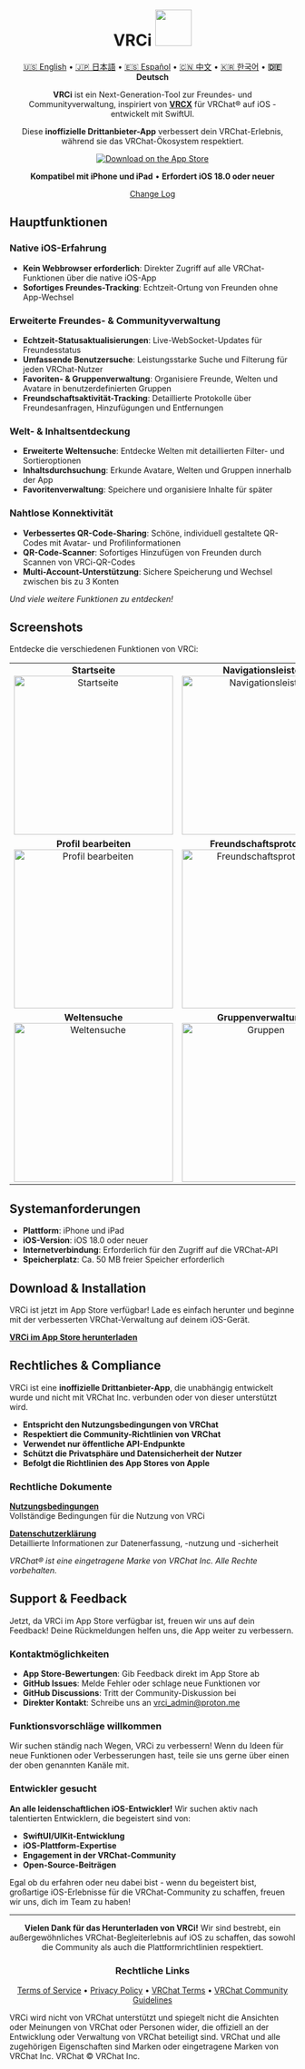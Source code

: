 <div align="center">

# VRCi <img src="./icon/icon.png" width="64" height="64"> </img>

[🇺🇸 English](README.md) • [🇯🇵 日本語](README_ja.md) • [🇪🇸 Español](README_es.md) • [🇨🇳 中文](README_cn.md) • [🇰🇷 한국어](README_kr.md) • **🇩🇪 Deutsch**

**VRCi** ist ein Next-Generation-Tool zur Freundes- und Communityverwaltung, inspiriert von [**VRCX**](https://github.com/vrcx-team/VRCX) für VRChat® auf iOS - entwickelt mit SwiftUI. 

Diese **inoffizielle Drittanbieter-App** verbessert dein VRChat-Erlebnis, während sie das VRChat-Ökosystem respektiert.

[![Download on the App Store](https://tools.applemediaservices.com/api/badges/download-on-the-app-store/black/en-us?size=250x83&releaseDate=1640995200)](https://apps.apple.com/us/app/vrci/id6746643250)

**Kompatibel mit iPhone und iPad** • **Erfordert iOS 18.0 oder neuer**

[Change Log](CHANGELOG.md)

<div align="left">

## Hauptfunktionen

### **Native iOS-Erfahrung**
- **Kein Webbrowser erforderlich**: Direkter Zugriff auf alle VRChat-Funktionen über die native iOS-App
- **Sofortiges Freundes-Tracking**: Echtzeit-Ortung von Freunden ohne App-Wechsel

### **Erweiterte Freundes- & Communityverwaltung**
- **Echtzeit-Statusaktualisierungen**: Live-WebSocket-Updates für Freundesstatus
- **Umfassende Benutzersuche**: Leistungsstarke Suche und Filterung für jeden VRChat-Nutzer
- **Favoriten- & Gruppenverwaltung**: Organisiere Freunde, Welten und Avatare in benutzerdefinierten Gruppen
- **Freundschaftsaktivität-Tracking**: Detaillierte Protokolle über Freundesanfragen, Hinzufügungen und Entfernungen

### **Welt- & Inhaltsentdeckung**
- **Erweiterte Weltensuche**: Entdecke Welten mit detaillierten Filter- und Sortieroptionen
- **Inhaltsdurchsuchung**: Erkunde Avatare, Welten und Gruppen innerhalb der App
- **Favoritenverwaltung**: Speichere und organisiere Inhalte für später

### **Nahtlose Konnektivität**
- **Verbessertes QR-Code-Sharing**: Schöne, individuell gestaltete QR-Codes mit Avatar- und Profilinformationen
- **QR-Code-Scanner**: Sofortiges Hinzufügen von Freunden durch Scannen von VRCi-QR-Codes
- **Multi-Account-Unterstützung**: Sichere Speicherung und Wechsel zwischen bis zu 3 Konten

*Und viele weitere Funktionen zu entdecken!*

## Screenshots

Entdecke die verschiedenen Funktionen von VRCi:

<table align="center">
  <tr>
    <td align="center">
      <strong>Startseite</strong><br>
      <img src="./img/main.png" alt="Startseite" width="280" />
    </td>
    <td align="center">
      <strong>Navigationsleiste</strong><br>
      <img src="./img/sidemenu.png" alt="Navigationsleiste" width="280" />
    </td>
    <td align="center">
      <strong>Mein Profil</strong><br>
      <img src="./img/myprofile.png" alt="Mein Profil" width="280" />
    </td>
  </tr>
  <tr>
    <td align="center">
      <strong>Profil bearbeiten</strong><br>
      <img src="./img/edit_profile.png" alt="Profil bearbeiten" width="280" />
    </td>
    <td align="center">
      <strong>Freundschaftsprotokoll</strong><br>
      <img src="./img/friendship_log.png" alt="Freundschaftsprotokoll" width="280" />
    </td>
    <td align="center">
      <strong>Teilbarer QR-Code</strong><br>
      <img src="./img/qr.png" alt="QR-Code" width="280" />
    </td>
  </tr>
  <tr>
    <td align="center">
      <strong>Weltensuche</strong><br>
      <img src="./img/search_world.png" alt="Weltensuche" width="280" />
    </td>
    <td align="center">
      <strong>Gruppenverwaltung</strong><br>
      <img src="./img/group.png" alt="Gruppen" width="280" />
    </td>
    <td align="center">
      <strong>Einstellungen und Präferenzen</strong><br>
      <img src="./img/setting.png" alt="Einstellungen" width="280" />
    </td>
  </tr>
</table>

## Systemanforderungen

- **Plattform**: iPhone und iPad
- **iOS-Version**: iOS 18.0 oder neuer
- **Internetverbindung**: Erforderlich für den Zugriff auf die VRChat-API
- **Speicherplatz**: Ca. 50 MB freier Speicher erforderlich

## Download & Installation

VRCi ist jetzt im App Store verfügbar! Lade es einfach herunter und beginne mit der verbesserten VRChat-Verwaltung auf deinem iOS-Gerät.

**[VRCi im App Store herunterladen](https://apps.apple.com/us/app/vrci/id6746643250)**

## Rechtliches & Compliance

VRCi ist eine **inoffizielle Drittanbieter-App**, die unabhängig entwickelt wurde und nicht mit VRChat Inc. verbunden oder von dieser unterstützt wird.

- **Entspricht den Nutzungsbedingungen von VRChat**
- **Respektiert die Community-Richtlinien von VRChat**  
- **Verwendet nur öffentliche API-Endpunkte**
- **Schützt die Privatsphäre und Datensicherheit der Nutzer**
- **Befolgt die Richtlinien des App Stores von Apple**

### Rechtliche Dokumente

**[Nutzungsbedingungen](https://vrci-eula-deploy.vercel.app/terms)**  
Vollständige Bedingungen für die Nutzung von VRCi

**[Datenschutzerklärung](https://vrci-eula-deploy.vercel.app/privacy)**  
Detaillierte Informationen zur Datenerfassung, -nutzung und -sicherheit

*VRChat® ist eine eingetragene Marke von VRChat Inc. Alle Rechte vorbehalten.*

## Support & Feedback

Jetzt, da VRCi im App Store verfügbar ist, freuen wir uns auf dein Feedback! Deine Rückmeldungen helfen uns, die App weiter zu verbessern.

### Kontaktmöglichkeiten
- **App Store-Bewertungen**: Gib Feedback direkt im App Store ab
- **GitHub Issues**: Melde Fehler oder schlage neue Funktionen vor
- **GitHub Discussions**: Tritt der Community-Diskussion bei
- **Direkter Kontakt**: Schreibe uns an vrci_admin@proton.me

### Funktionsvorschläge willkommen

Wir suchen ständig nach Wegen, VRCi zu verbessern! Wenn du Ideen für neue Funktionen oder Verbesserungen hast, teile sie uns gerne über einen der oben genannten Kanäle mit.

### Entwickler gesucht

**An alle leidenschaftlichen iOS-Entwickler!** Wir suchen aktiv nach talentierten Entwicklern, die begeistert sind von:
- **SwiftUI/UIKit-Entwicklung**
- **iOS-Plattform-Expertise**  
- **Engagement in der VRChat-Community**
- **Open-Source-Beiträgen**

Egal ob du erfahren oder neu dabei bist - wenn du begeistert bist, großartige iOS-Erlebnisse für die VRChat-Community zu schaffen, freuen wir uns, dich im Team zu haben!

---

<div align="center">

**Vielen Dank für das Herunterladen von VRCi!** Wir sind bestrebt, ein außergewöhnliches VRChat-Begleiterlebnis auf iOS zu schaffen, das sowohl die Community als auch die Plattformrichtlinien respektiert.

### Rechtliche Links
[Terms of Service](https://vrci-eula-deploy.vercel.app/terms) • [Privacy Policy](https://vrci-eula-deploy.vercel.app/privacy) • [VRChat Terms](https://hello.vrchat.com/legal) • [VRChat Community Guidelines](https://hello.vrchat.com/community-guidelines)

</div>

VRCi wird nicht von VRChat unterstützt und spiegelt nicht die Ansichten oder Meinungen von VRChat oder Personen wider, die offiziell an der Entwicklung oder Verwaltung von VRChat beteiligt sind. VRChat und alle zugehörigen Eigenschaften sind Marken oder eingetragene Marken von VRChat Inc. VRChat © VRChat Inc.